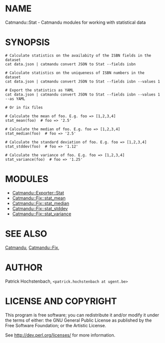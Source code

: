 # NAME

Catmandu::Stat - Catmandu modules for working with statistical data

# SYNOPSIS

    # Calculate statistics on the availabity of the ISBN fields in the dataset
    cat data.json | catmandu convert JSON to Stat --fields isbn

    # Calculate statistics on the uniqueness of ISBN numbers in the dataset
    cat data.json | catmandu convert JSON to Stat --fields isbn --values 1

    # Export the statistics as YAML
    cat data.json | catmandu convert JSON to Stat --fields isbn --values 1 --as YAML

    # Or in fix files

    # Calculate the mean of foo. E.g. foo => [1,2,3,4]
    stat_mean(foo)  # foo => '2.5'

    # Calculate the median of foo. E.g. foo => [1,2,3,4]
    stat_median(foo)  # foo => '2.5'

    # Calculate the standard deviation of foo. E.g. foo => [1,2,3,4]
    stat_stddev(foo)  # foo => '1.12'

    # Calculate the variance of foo. E.g. foo => [1,2,3,4]
    stat_variance(foo)  # foo => '1.25'

# MODULES

- [Catmandu::Exporter::Stat](https://metacpan.org/pod/Catmandu::Exporter::Stat)
- [Catmandu::Fix::stat\_mean](https://metacpan.org/pod/Catmandu::Fix::stat_mean)
- [Catmandu::Fix::stat\_median](https://metacpan.org/pod/Catmandu::Fix::stat_median)
- [Catmandu::Fix::stat\_stddev](https://metacpan.org/pod/Catmandu::Fix::stat_stddev)
- [Catmandu::Fix::stat\_variance](https://metacpan.org/pod/Catmandu::Fix::stat_variance)

# SEE ALSO

[Catmandu](https://metacpan.org/pod/Catmandu),
[Catmandu::Fix](https://metacpan.org/pod/Catmandu::Fix),

# AUTHOR

Patrick Hochstenbach, `<patrick.hochstenbach at ugent.be>`

# LICENSE AND COPYRIGHT

This program is free software; you can redistribute it and/or modify it
under the terms of either: the GNU General Public License as published
by the Free Software Foundation; or the Artistic License.

See http://dev.perl.org/licenses/ for more information.
